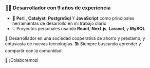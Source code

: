 ### 🧑‍💻 Desarrollador con 9 años de experiencia
- 🐫 **Perl** , **Catalyst**, **PostgreSql**  Y **JavaScript** como principales herramientas de desarrollo en mi trabajo diario
- 💡 Proyectos personales usando **React**, **Next.js**, **Laravel**, y **MySQL**

💼 Desarrollador en una sociedad cooperativa de ahorro y préstamo, y entusiasta de nuevas tecnologías.
📚 Siempre buscando aprender y compartir con la comunidad.

🤝 ¡Colaboremos!
<!---
cesarcarmona/cesarcarmona is a ✨ special ✨ repository because its `README.md` (this file) appears on your GitHub profile.
You can click the Preview link to take a look at your changes.
--->
